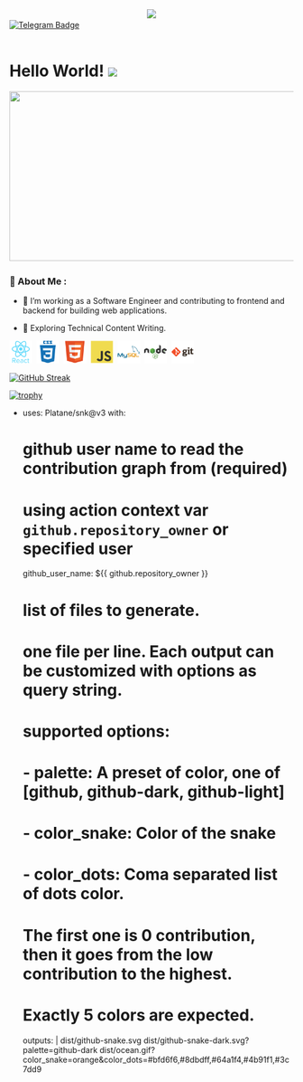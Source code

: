 <div id="header" align="center">
  <img src="https://media1.giphy.com/media/v1.Y2lkPTc5MGI3NjExdTM0NDJ0eXB3c213a3NxMG9zNXB0MnIzYmIxZGozdnp4dWg0YW1xMSZlcD12MV9pbnRlcm5hbF9naWZfYnlfaWQmY3Q9Zw/uISzZpAzbQ4nK/giphy.gif" width="300"/>
</div>

<div id="badges">
  <a href="https://t.me/bootsudoroot">
    <img src="https://img.shields.io/badge/t.me-blue?style=for-the-badge&logo=telegram&logoColor=white" alt="Telegram Badge"/>
  </a>
</div>

<img src="https://komarev.com/ghpvc/?username=frek666&style=flat-square&color=blue" alt=""/>

<h1>
  Hello World!
  <img src="https://media.giphy.com/media/hvRJCLFzcasrR4ia7z/giphy.gif" width="25px"/>
</h1>

<div align="center">
  <img src="https://media3.giphy.com/media/v1.Y2lkPTc5MGI3NjExdnduazcyYzlhNmFmc2syeHptOGZ5ZTFta2ZtOTEydXdnNDd2eTRleSZlcD12MV9pbnRlcm5hbF9naWZfYnlfaWQmY3Q9Zw/H3Gin2TnIVOE5TiG94/giphy.gif" width="600" height="300"/>
</div>

### 	:robot: About Me :

- :telescope: I’m working as a Software Engineer and contributing to frontend and backend for building web applications.

- :seedling: Exploring Technical Content Writing.

<div>
  <img src="https://github.com/devicons/devicon/blob/master/icons/react/react-original-wordmark.svg" title="React" alt="React" width="40" height="40"/>&nbsp;
  <img src="https://github.com/devicons/devicon/blob/master/icons/css3/css3-plain-wordmark.svg"  title="CSS3" alt="CSS" width="40" height="40"/>&nbsp;
  <img src="https://github.com/devicons/devicon/blob/master/icons/html5/html5-original.svg" title="HTML5" alt="HTML" width="40" height="40"/>&nbsp;
  <img src="https://github.com/devicons/devicon/blob/master/icons/javascript/javascript-original.svg" title="JavaScript" alt="JavaScript" width="40" height="40"/>&nbsp;
  <img src="https://github.com/devicons/devicon/blob/master/icons/mysql/mysql-original-wordmark.svg" title="MySQL"  alt="MySQL" width="40" height="40"/>&nbsp;
  <img src="https://github.com/devicons/devicon/blob/master/icons/nodejs/nodejs-original-wordmark.svg" title="NodeJS" alt="NodeJS" width="40" height="40"/>&nbsp;
  <img src="https://github.com/devicons/devicon/blob/master/icons/git/git-original-wordmark.svg" title="Git" **alt="Git" width="40" height="40"/>
</div>

[![GitHub Streak](http://github-readme-streak-stats.herokuapp.com?user=frek666&theme=dark&background=000000)](https://git.io/streak-stats)

[![trophy](https://github-profile-trophy.vercel.app/?username=frek666&theme=onedark)](https://github.com/ryo-ma/github-profile-trophy)

- uses: Platane/snk@v3
  with:
    # github user name to read the contribution graph from (**required**)
    # using action context var `github.repository_owner` or specified user
    github_user_name: ${{ github.repository_owner }}

    # list of files to generate.
    # one file per line. Each output can be customized with options as query string.
    #
    #  supported options:
    #  - palette:     A preset of color, one of [github, github-dark, github-light]
    #  - color_snake: Color of the snake
    #  - color_dots:  Coma separated list of dots color.
    #                 The first one is 0 contribution, then it goes from the low contribution to the highest.
    #                 Exactly 5 colors are expected.
    outputs: |
      dist/github-snake.svg
      dist/github-snake-dark.svg?palette=github-dark
      dist/ocean.gif?color_snake=orange&color_dots=#bfd6f6,#8dbdff,#64a1f4,#4b91f1,#3c7dd9
